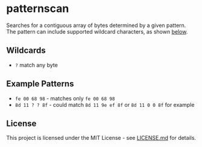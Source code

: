 # patternscan
Searches for a contiguous array of bytes determined by a given pattern. The pattern can include supported wildcard characters, as shown [below](#wildcards).

## Wildcards
- `?` match any byte

## Example Patterns
- `fe 00 68 98` - matches only `fe 00 68 98`
- `8d 11 ? ? 8f` - could match `8d 11 9e ef 8f` or `8d 11 0 0 8f` for example

## License
This project is licensed under the MIT License - see [LICENSE.md](LICENSE.md) for details.

